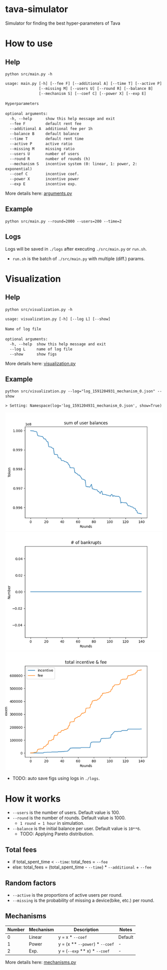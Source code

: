 # tava-simulator
Simulator for finding the best hyper-parameters of Tava

# How to use

## Help
```
python src/main.py -h
```
```
usage: main.py [-h] [--fee F] [--additional A] [--time T] [--active P]
               [--missing M] [--users U] [--round R] [--balance B]
               [--mechanism S] [--coef C] [--power X] [--exp E]

Hyperparameters

optional arguments:
  -h, --help      show this help message and exit
  --fee F         default rent fee
  --additional A  additional fee per 1h
  --balance B     default balance
  --time T        default rent time
  --active P      active ratio
  --missing M     missing ratio
  --users U       number of users
  --round R       number of rounds (h)
  --mechanism S   incentive system (0: linear, 1: power, 2: exponential)
  --coef C        incentive coef.
  --power X       incentive power
  --exp E         incentive exp.
```

More details here: [arguments.py](./src/arguments.py)

## Example
```
python src/main.py --round=2000 --users=200 --time=2
```

## Logs
Logs will be saved in `./logs` after executing `./src/main.py` or `run.sh`.
* `run.sh` is the batch of `./src/main.py` with multiple (diff.) params.

# Visualization

## Help
```
python src/visualization.py -h
```
```
usage: visualization.py [-h] [--log L] [--show]

Name of log file

optional arguments:
  -h, --help  show this help message and exit
  --log L     name of log file
  --show      show figs
```

More details here: [visualization.py](./src/visualization.py)

## Example

```
python src/visualization.py --log="log_1591204931_mechanism_0.json" --show
```
```
> Setting: Namespace(log='log_1591204931_mechanism_0.json', show=True)
```

![balance](./images/log_1591204931_mechanism_0_balance.png)
![bankrupts](./images/log_1591204931_mechanism_0_bankrupts.png)
![incentive_and_fee](./images/log_1591204931_mechanism_0_incentive_and_fee.png)

* TODO: auto save figs using logs in `./logs`.

# How it works

* `--users` is the number of users. Default value is 100.
* `--round` is the number of rounds. Default value is 1000.
    * `1 round = 1 hour` in simulation.
* `--balance` is the initial balance per user. Default value is `10**6`.
    * TODO: Applying Pareto distribution.

## Total fees
* if total_spent_time < `--time`: total_fees = `--fee`
* else: total_fees = (total_spent_time - `--time`) * `--additional` + `--fee`

## Random factors
* `--active` is the proportions of active users per round.
* `--missing` is the probability of missing a device(bike, etc.) per round.

## Mechanisms
| Number | Mechanism | Description | Notes |
| --- | --- | --- | --- |
| 0 | Linear | y = x * `--coef` | Default |
| 1 | Power | y = (x ** `--power`) * `--coef` | - |
| 2 | Exp. | y = (`--exp` ** x) * `--coef` | - |

More details here: [mechanisms.py](./src/mechanisms.py)
